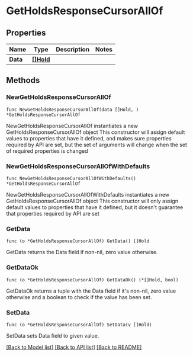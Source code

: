 # GetHoldsResponseCursorAllOf

## Properties

Name | Type | Description | Notes
------------ | ------------- | ------------- | -------------
**Data** | [**[]Hold**](Hold.md) |  | 

## Methods

### NewGetHoldsResponseCursorAllOf

`func NewGetHoldsResponseCursorAllOf(data []Hold, ) *GetHoldsResponseCursorAllOf`

NewGetHoldsResponseCursorAllOf instantiates a new GetHoldsResponseCursorAllOf object
This constructor will assign default values to properties that have it defined,
and makes sure properties required by API are set, but the set of arguments
will change when the set of required properties is changed

### NewGetHoldsResponseCursorAllOfWithDefaults

`func NewGetHoldsResponseCursorAllOfWithDefaults() *GetHoldsResponseCursorAllOf`

NewGetHoldsResponseCursorAllOfWithDefaults instantiates a new GetHoldsResponseCursorAllOf object
This constructor will only assign default values to properties that have it defined,
but it doesn't guarantee that properties required by API are set

### GetData

`func (o *GetHoldsResponseCursorAllOf) GetData() []Hold`

GetData returns the Data field if non-nil, zero value otherwise.

### GetDataOk

`func (o *GetHoldsResponseCursorAllOf) GetDataOk() (*[]Hold, bool)`

GetDataOk returns a tuple with the Data field if it's non-nil, zero value otherwise
and a boolean to check if the value has been set.

### SetData

`func (o *GetHoldsResponseCursorAllOf) SetData(v []Hold)`

SetData sets Data field to given value.



[[Back to Model list]](../README.md#documentation-for-models) [[Back to API list]](../README.md#documentation-for-api-endpoints) [[Back to README]](../README.md)


